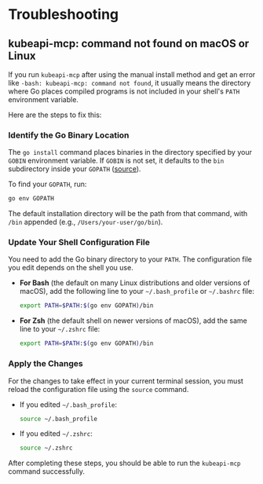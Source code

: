 # Troubleshooting

## kubeapi-mcp: command not found on macOS or Linux

If you run `kubeapi-mcp` after using the manual install method and get an error like `-bash: kubeapi-mcp: command not found`, it usually means the directory where Go places compiled programs is not included in your shell's `PATH` environment variable.

Here are the steps to fix this:

### Identify the Go Binary Location

The `go install` command places binaries in the directory specified by your `GOBIN` environment variable. If `GOBIN` is not set, it defaults to the `bin` subdirectory inside your `GOPATH` ([source](https://go.dev/doc/install)).

To find your `GOPATH`, run:

```sh
go env GOPATH
```

The default installation directory will be the path from that command, with `/bin` appended (e.g., `/Users/your-user/go/bin`).

### Update Your Shell Configuration File

You need to add the Go binary directory to your `PATH`. The configuration file you edit depends on the shell you use.

- **For Bash** (the default on many Linux distributions and older versions of macOS), add the following line to your `~/.bash_profile` or `~/.bashrc` file:

  ```sh
  export PATH=$PATH:$(go env GOPATH)/bin
  ```

- **For Zsh** (the default shell on newer versions of macOS), add the same line to your `~/.zshrc` file:

  ```sh
  export PATH=$PATH:$(go env GOPATH)/bin
  ```

### Apply the Changes

For the changes to take effect in your current terminal session, you must reload the configuration file using the `source` command.

- If you edited `~/.bash_profile`:

  ```sh
  source ~/.bash_profile
  ```

- If you edited `~/.zshrc`:

  ```sh
  source ~/.zshrc
  ```

After completing these steps, you should be able to run the `kubeapi-mcp` command successfully.
